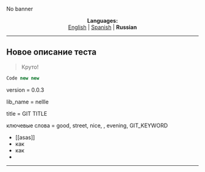 No banner
<p align="center"><b>Languages:</b><br /><a href="https://github.com/markolofsen/nellle/blob/master/README.md">English</a> | <a href="https://github.com/markolofsen/nellle/blob/master/README_es.md">Spanish</a> | <b>Russian</b></p>

---

## Новое описание теста

> Круто!

```javascript
Code new new
```

version = 0.0.3

lib_name = nellle

title = GIT TITLE

ключевые слова = good, street, nice, , evening, GIT_KEYWORD

* [[asas]]
* как
* как
*

---

